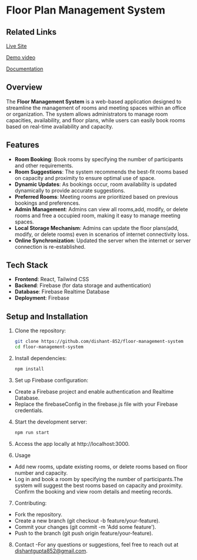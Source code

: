 # Floor Plan Management System

## Related Links
[Live Site](https://floor-plan-management-system.firebaseapp.com/)  

[Demo video](https://drive.google.com/file/d/1WkDtyM2dQQt18k_3MPL2VVvoRXnS-mkO/view?usp=sharing)  

[Documentation](https://drive.google.com/file/d/1CcMBXurFR5bczQUB7vh_nt_Wqrh21eFC/view?usp=drive_link)


## Overview
The **Floor Management System** is a web-based application designed to streamline the management of rooms and meeting spaces within an office or organization. The system allows administrators to manage room capacities, availability, and floor plans, while users can easily book rooms based on real-time availability and capacity.

## Features
- **Room Booking**: Book rooms by specifying the number of participants and other requirements.
- **Room Suggestions**: The system recommends the best-fit rooms based on capacity and proximity to ensure optimal use of space.
- **Dynamic Updates**: As bookings occur, room availability is updated dynamically to provide accurate suggestions.
- **Preferred Rooms**: Meeting rooms are prioritized based on previous bookings and preferences.
- **Admin Management**: Admins can view all rooms,add, modify, or delete rooms and free a occupied room, making it easy to manage meeting spaces.
- **Local Storage Mechanism**: Admins can update the floor plans(add, modify, or delete rooms) even in scenarios of
internet connectivity loss.
- **Online Synchronization**: Updated the server when the internet or server connection is
re-established.

## Tech Stack
- **Frontend**: React, Tailwind CSS
- **Backend**: Firebase (for data storage and authentication)
- **Database**: Firebase Realtime Database
- **Deployment**: Firebase



## Setup and Installation

1. Clone the repository:
   ```bash
   git clone https://github.com/dishant-852/floor-management-system
   cd floor-management-system


2. Install dependencies:
    ```bash
    npm install


3. Set up Firebase configuration:
-  Create a Firebase project and enable authentication and      Realtime Database.
-  Replace the firebaseConfig in the firebase.js file with your Firebase credentials.

4. Start the development server:
    ```bash 
    npm run start

5. Access the app locally at http://localhost:3000.

6. Usage
- Add new rooms, update existing rooms, or delete rooms based on floor number and capacity.
- Log in and book a room by specifying the number of participants.The system will suggest the best rooms based on capacity and proximity.
Confirm the booking and view room details and meeting records.


7. Contributing:

- Fork the repository.
- Create a new branch (git checkout -b feature/your-feature).
- Commit your changes (git commit -m 'Add some feature').
- Push to the branch (git push origin feature/your-feature).


8. Contact
-For any questions or suggestions, feel free to reach out at dishantgupta852@gmail.com.
